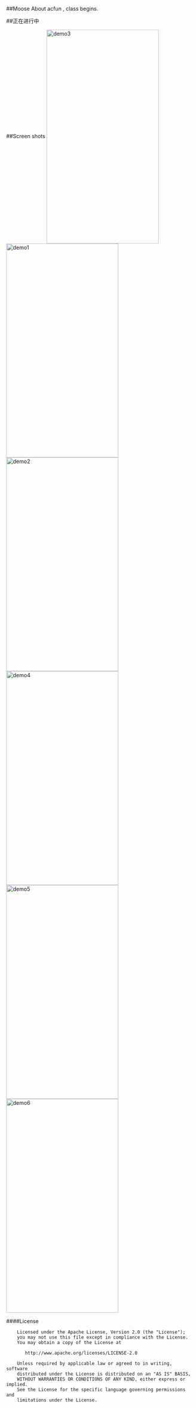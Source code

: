 ##Moose
About acfun , class begins.

##正在进行中

##Screen shots
<img src="http://i3.tietuku.com/7316cfbdcd5aad6f.png" width = "300" height = "572" alt="demo3" align=center />
<img src="http://i3.tietuku.com/e0b45a3cb4113841.png" width = "300" height = "572" alt="demo1" align=center />
<img src="http://i3.tietuku.com/5767219000845b97.png" width = "300" height = "572" alt="demo2" align=center />
<img src="http://i3.tietuku.com/223ede42b6701097.png" width = "300" height = "572" alt="demo4" align=center />
<img src="http://i3.tietuku.com/5b3f47c70af91c73.png" width = "300" height = "572" alt="demo5" align=center />
<img src="http://i3.tietuku.com/beca18eeb4d1a8db.png" width = "300" height = "572" alt="demo6" align=center />


####License
    
    
	    Licensed under the Apache License, Version 2.0 (the "License");
	    you may not use this file except in compliance with the License.
	    You may obtain a copy of the License at
	
	       http://www.apache.org/licenses/LICENSE-2.0
	
	    Unless required by applicable law or agreed to in writing, software
	    distributed under the License is distributed on an "AS IS" BASIS,
	    WITHOUT WARRANTIES OR CONDITIONS OF ANY KIND, either express or implied.
	    See the License for the specific language governing permissions and
	    limitations under the License.